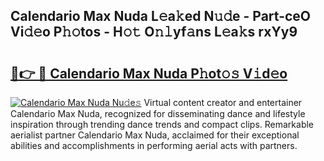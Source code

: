 ## Calendario Max Nuda L𝚎a𝚔ed N𝚞𝚍e - Part-ceO Vi𝚍𝚎o P𝚑𝚘tos - H𝚘𝚝 O𝚗𝚕yf𝚊ns L𝚎a𝚔s rxYy9

# <h2><a href="http://kf03m2.oniu.top/?m=Calendario+Max+Nuda">🔗👉 🔴 Calendario Max Nuda P𝚑ot𝚘𝚜 V𝚒d𝚎o</a></h2>

[![Calendario Max Nuda Nu𝚍e𝚜](https://i.imgur.com/0qMVB7G.gif)](http://kf03m2.oniu.top/?m=Calendario+Max+Nuda)
Virtual content creator and entertainer Calendario Max Nuda, recognized for disseminating dance and lifestyle inspiration through trending dance trends and compact clips. Remarkable aerialist partner Calendario Max Nuda, acclaimed for their exceptional abilities and accomplishments in performing aerial acts with partners.  
